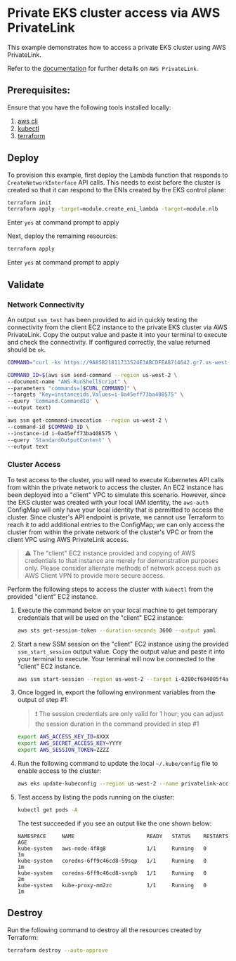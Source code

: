 # Private EKS cluster access via AWS PrivateLink

This example demonstrates how to access a private EKS cluster using AWS PrivateLink.

Refer to the [documentation](https://docs.aws.amazon.com/vpc/latest/privatelink/concepts.html)
for further details on  `AWS PrivateLink`.

## Prerequisites:

Ensure that you have the following tools installed locally:

1. [aws cli](https://docs.aws.amazon.com/cli/latest/userguide/install-cliv2.html)
2. [kubectl](https://Kubernetes.io/docs/tasks/tools/)
3. [terraform](https://learn.hashicorp.com/tutorials/terraform/install-cli)

## Deploy

To provision this example, first deploy the Lambda function that responds to
`CreateNetworkInterface` API calls. This needs to exist before the cluster is
created so that it can respond to the ENIs created by the EKS control plane:

```sh
terraform init
terraform apply -target=module.create_eni_lambda -target=module.nlb
```

Enter `yes` at command prompt to apply

Next, deploy the remaining resources:

```sh
terraform apply
```

Enter `yes` at command prompt to apply

## Validate

### Network Connectivity

An output `ssm_test` has been provided to aid in quickly testing the
connectivity from the client EC2 instance to the private EKS cluster via AWS
PrivateLink. Copy the output value and paste it into your terminal to execute
and check the connectivity. If configured correctly, the value returned should
be `ok`.

```sh
COMMAND="curl -ks https://9A85B21811733524E3ABCDFEA8714642.gr7.us-west-2.eks.amazonaws.com/readyz"

COMMAND_ID=$(aws ssm send-command --region us-west-2 \
--document-name "AWS-RunShellScript" \
--parameters "commands=[$CURL_COMMAND]" \
--targets "Key=instanceids,Values=i-0a45eff73ba408575" \
--query 'Command.CommandId' \
--output text)

aws ssm get-command-invocation --region us-west-2 \
--command-id $COMMAND_ID \
--instance-id i-0a45eff73ba408575 \
--query 'StandardOutputContent' \
--output text
```

### Cluster Access

To test access to the cluster, you will need to execute Kubernetes API calls
from within the private network to access the cluster. An EC2 instance has been
deployed into a "client" VPC to simulate this scenario. However, since the EKS
cluster was created with your local IAM identity, the `aws-auth` ConfigMap will
only have your local identity that is permitted to access the cluster. Since
cluster's API endpoint is private, we cannot use Terraform to reach it to
add additional entries to the ConfigMap; we can only access the cluster from
within the private network of the cluster's VPC or from the client VPC using AWS
PrivateLink access.

> :warning: The "client" EC2 instance provided and copying of AWS credentials to
 that instance are merely for demonstration purposes only. Please consider
 alternate methods of network access such as AWS Client VPN to provide more
 secure access.

Perform the following steps to access the cluster with `kubectl` from the
provided "client" EC2 instance.

1. Execute the command below on your local machine to get temporary credentials
that will be used on the "client" EC2 instance:

   ```sh
   aws sts get-session-token --duration-seconds 3600 --output yaml
   ```

2. Start a new SSM session on the "client" EC2 instance using the provided
`ssm_start_session` output value. Copy the output value and paste it into your
terminal to execute. Your terminal will now be connected to the "client" EC2
instance.

   ```sh
   aws ssm start-session --region us-west-2 --target i-0280cf604085f4a44
   ```

3. Once logged in, export the following environment variables from the output
of step #1:

   > :exclamation: The session credentials are only valid for 1 hour; you can
   adjust the session duration in the command provided in step #1

   ```sh
   export AWS_ACCESS_KEY_ID=XXXX
   export AWS_SECRET_ACCESS_KEY=YYYY
   export AWS_SESSION_TOKEN=ZZZZ
   ```

4. Run the following command to update the local `~/.kube/config` file to enable
access to the cluster:

   ```sh
   aws eks update-kubeconfig --region us-west-2 --name privatelink-access
   ```

5. Test access by listing the pods running on the cluster:

   ```sh
   kubectl get pods -A
   ```

   The test succeeded if you see an output like the one shown below:

       NAMESPACE     NAME                       READY   STATUS    RESTARTS   AGE
       kube-system   aws-node-4f8g8             1/1     Running   0          1m
       kube-system   coredns-6ff9c46cd8-59sqp   1/1     Running   0          1m
       kube-system   coredns-6ff9c46cd8-svnpb   1/1     Running   0          2m
       kube-system   kube-proxy-mm2zc           1/1     Running   0          1m


## Destroy

Run the following command to destroy all the resources created by Terraform:

```sh
terraform destroy --auto-approve
```
